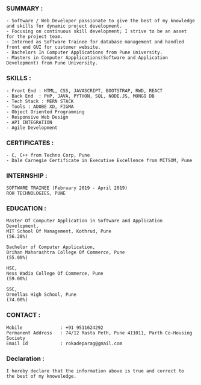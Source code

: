 ### SUMMARY :
    - Software / Web Developer passionate to give the best of my knowledge and skills for dynamic project development.
    - Focusing on continuous skill development; I strive to be an asset for the project team.
    - Interned as Software Trainee for database management and handled front end GUI for customer website.
    - Bachelors In Computer Applications from Pune University. 
    - Masters in Computer Appplications(Software and Application Development) from Pune University.
    
### SKILLS :
    - Front End : HTML, CSS, JAVASCRIPT, BOOTSTRAP, RWD, REACT 
    - Back End  : PHP, JAVA, PYTHON, SQL, NODE.JS, MONGO DB
    - Tech Stack : MERN STACK
    - Tools : ADOBE XD, FIGMA
    - Object Oriented Programming 
    - Responsive Web Design
    - API INTEGRATION
    - Agile Development 
    
### CERTIFICATES :
    - C, C++ from Techno Corp, Pune
    - Dale Carnegie Certificate in Executive Excellence from MITSOM, Pune
    
### INTERNSHIP :
    SOFTWARE TRAINEE (February 2019 - April 2019)
    ROH TECHNOLOGIES, PUNE
    
### EDUCATION :
    Master Of Computer Application in Software and Application Development,
    MIT School Of Management, Kothrud, Pune
    (56.28%)

    Bachelor of Computer Application,
    Brihan Maharashtra College Of Commerce, Pune
    (55.00%)
  
    HSC,
    Ness Wadia College Of Commerce, Pune
    (59.00%)
 
    SSC,
    Ornellas High School, Pune
    (74.00%)
    
### CONTACT : 
    Mobile              : +91 9511624292
    Permanent Address   : 74/12 Rasta Peth, Pune 411011, Parth Co-Housing Society 
    Email Id            : rokadeparag@gmail.com
    
### Declaration :
    I hereby declare that the information above is true and correct to  the best of my knoweledge.
    
